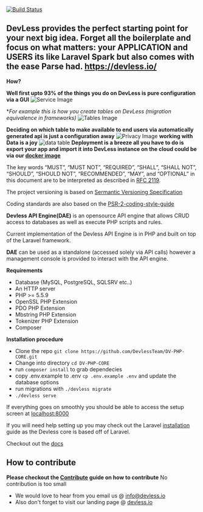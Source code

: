 [![Build Status](https://api.travis-ci.org/DevlessTeam/DV-PHP-CORE.svg?branch=master)](https://travis-ci.org/DevlessTeam/DV-PHP-CORE)
 
## DevLess provides the perfect starting point for your next big idea. Forget all the boilerplate and focus on what matters: your APPLICATION and USERS its like Laravel Spark but also comes with the ease Parse had. https://devless.io/

**How?**

**Well first upto 93% of the things you do on DevLess is pure configuration via a GUI**
![Service Image](https://lh4.googleusercontent.com/ssUMl_QR7_qaGpuhOvVxdhEeEqPM0MweolufUz8w56j6T_TlV1q0ZE-N_fiPgMhVMjBQoYzQ=w1280-h726-rw)

**For example this is how you create tables on DevLess (migration equivalence in frameworks)*
![Tables Image](https://lh3.googleusercontent.com/6_IpS783QOLpeuMEVlyyfRZ5RCueD8VotIETooefjB0se2wPyiHWRrvCL-L3VycWtmUqnj2F=w1280-h726-rw)

**Deciding on which table to make  available to end users via automatically generated api is just a configuration away**
![Privacy Image](https://lh6.googleusercontent.com/TaBPRv_e2yygiofMHq7Klir_9I0drAVRfEJqmYpFqq1qXBJ4Q2ewAGjoamOOFtbQsYMaVzjQ=w1280-h726-rw)
 **working with Data is a joy**
 ![data table](https://lh6.googleusercontent.com/haCxBXnLcnc6xucPbaDKAx_-AofC0NO1A4xgkdmgYxtL39NkfSCnGBzlfKOWousSUHJZ1OIt=w1280-h726-rw)
**Deployment is a breeze all you have to do is export your app and import it into DevLess instance on the cloud could be via our [docker image](https://hub.docker.com/r/eddymens/devless/)**

The key words “MUST”, “MUST NOT”, “REQUIRED”, “SHALL”, “SHALL NOT”, “SHOULD”, “SHOULD NOT”, “RECOMMENDED”, “MAY”, and “OPTIONAL” in this document are to be interpreted as described in [RFC 2119](https://tools.ietf.org/html/rfc2119).

The project versioning is based on [Sermantic Versioning Specification](http://semver.org/)

Coding standards are also based on the [PSR-2-coding-style-guide](https://github.com/php-fig/fig-standards/blob/master/accepted/PSR-2-coding-style-guide.md)

**Devless API Engine(DAE)** is an opensource API engine that allows CRUD access to databases as well as execute PHP scripts and rules. 

Current implementation of the Devless API Engine is in PHP and built on top of the Laravel framework. 

**DAE** can be used as a standalone (accessed solely via API calls) however a management console is provided to interact with the API engine.



**Requirements**
* Database (MySQL, PostgreSQL, SQLSRV etc..)
* An HTTP server
* PHP >= 5.5.9
* OpenSSL PHP Extension
* PDO PHP Extension
* Mbstring PHP Extension
* Tokenizer PHP Extension
* Composer

**Installation procedure**
* Clone the repo `git clone https://github.com/DevlessTeam/DV-PHP-CORE.git` 
* Change into directory `cd DV-PHP-CORE`
* run `composer install` to grab dependecies
* copy .env.example to .env `cp .env.example .env` and update the database options
* run migrations with `./devless migrate`
* `./devless serve`

If everything goes on smoothly you should be able to access the setup screen at [localhost:8000](http://localhost:8000)

If you will need help setting up you may check out the Laravel [installation](https://laravel.com/docs/5.1) guide as the Devless core is based off of Laravel. 

Checkout out the [docs](https://docs.devless.io)

## How to contribute 
**Please checkout the [Contribute](https://guides.github.com/activities/contributing-to-open-source/) guide on how to contribute**
No contribution is too small 

* We would love to hear from  you email us @ <info@devless.io>
* Also don't forget to visit our landing page @ [devless.io](https://devless.io)
